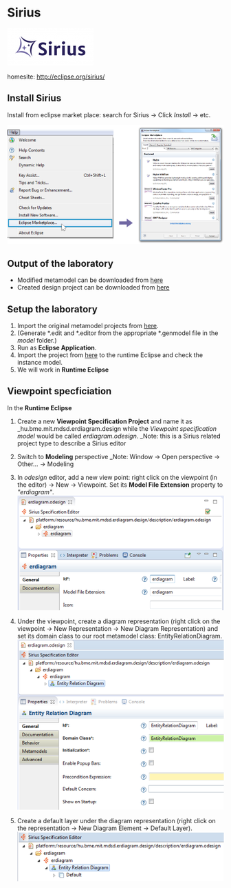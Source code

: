# Sirius

![The logo of Sirius](mdsd/2015/sirius/logo_Sirius.png)

homesite: http://eclipse.org/sirius/

Install Sirius
-------------

Install from eclipse market place: search for Sirius -> Click _Install_ -> etc.

![Eclipse Marketplace... inside Help menu](mdsd/2015/sirius/install_marketplace_module.png)

Output of the laboratory
------------------------

* Modified metamodel can be downloaded from [here](project/sirius_metamodel.zip)
* Created design project can be downloaded from [here](project/sirius_design.zip)

Setup the laboratory
--------------------

1. Import the original metamodel projects from [here](projects/incquery-metamodel.zip).
1. (Generate *.edit and *.editor from the appropriate *.genmodel file in the _model_ folder.)
1. Run as **Eclipse Application**.
1. Import the project from [here](projects/incquery-example.zip) to the runtime Eclipse and check the instance model.
1. We will work in **Runtime Eclipse**

Viewpoint specficiation
--------------------------------------------------------

In the **Runtime Eclipse**

1. Create a new **Viewpoint Specification Project** and name it as _hu.bme.mit.mdsd.erdiagram.design while the _Viewpoint specification model_ would be called _erdiagram.odesign_.
   _Note: this is a Sirius related project type to describe a Sirius editor

1. Switch to **Modeling** perspective
   _Note: Window -> Open perspective -> Other... -> Modeling

1. In _odesign_ editor, add a new view point: right click on the viewpoint (in the editor) -> New -> Viewpoint. Set its **Model File Extension** property to _"erdiagram"_.
   ![Viewpoint added](mdsd/2015/sirius/viewpoint.png)
   
1. Under the viewpoint, create a diagram representation (right click on the viewpoint -> New Representation -> New Diagram Representation) and set its domain class to our root metamodel class: EntityRelationDiagram.
   ![Viewpoint added](mdsd/2015/sirius/diagram.png)
   
1. Create a default layer under the diagram representation (right click on the representation -> New Diagram Element -> Default Layer).
   ![Viewpoint added](mdsd/2015/sirius/layer.png)
